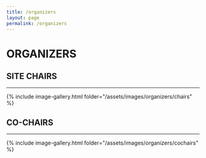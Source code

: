 ```yaml
---
title: /organizers
layout: page
permalink: /organizers
---
```


#  ORGANIZERS

## SITE CHAIRS
---------------



{% include image-gallery.html folder="/assets/images/organizers/chairs" %}

## CO-CHAIRS
-------------



{% include image-gallery.html folder="/assets/images/organizers/cochairs" %}